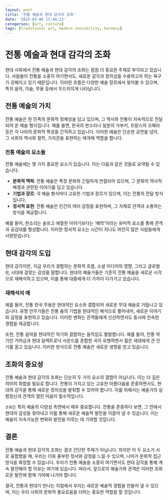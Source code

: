 ```yaml
---
layout: post
title: '전통 예술과 현대 감각의 조화'
date: '2025-03-06 11:48:13'
categories: [art, culture]
tags: [traditional art, modern sensibility, harmony]
---
```


# 전통 예술과 현대 감각의 조화

현대 사회에서 전통 예술과 현대 감각의 조화는 점점 더 중요한 주제로 부각되고 있습니다. 사람들이 전통을 소중히 여기면서도, 새로운 감각과 창의성을 수용하고자 하는 욕구가 강해지고 있기 때문입니다. 이러한 흐름은 다양한 예술 장르에서 찾아볼 수 있으며, 특히 음악, 미술, 무용 등에서 두드러지게 나타납니다.

## 전통 예술의 가치

전통 예술은 한 민족의 문화적 정체성을 담고 있으며, 그 역사와 전통이 지속적으로 전달되어 온 예술 형식입니다. 예를 들면, 한국의 판소리나 일본의 가부키, 프랑스의 오페라 등은 각 나라의 문화적 특성을 간직하고 있습니다. 이러한 예술은 단순한 공연을 넘어, 그 사회의 역사와 철학, 가치관을 표현하는 매개체 역할을 합니다.

### 전통 예술의 요소들

전통 예술에는 몇 가지 중요한 요소가 있습니다. 이는 다음과 같은 것들로 요약될 수 있습니다:
- **문화적 맥락**: 전통 예술은 특정 문화와 긴밀하게 연결되어 있으며, 그 문화의 역사적 배경과 관련된 이야기를 담고 있습니다.
- **기법과 장르**: 각 예술 형식마다 고유한 기법과 장르가 있으며, 이는 전통의 전달 방식입니다.
- **정서적 표현**: 전통 예술은 인간의 여러 감정을 표현하며, 그 자체로 관객과 소통하는 방식을 제공합니다.

예를 들어, 판소리는 슬프고 애절한 이야기보다는 '해학'이라는 유머적 요소를 통해 관객과 공감대를 형성합니다. 이러한 정서적 요소는 시간이 지나도 여전히 많은 사람들에게 사랑받습니다.

## 현대 감각의 도입

현대 감각이란, 지금 우리가 경험하는 문화적 흐름, 소셜 미디어의 영향, 그리고 글로벌化 시대에 걸맞는 감성을 말합니다. 현대의 예술가들은 기존의 전통 예술을 새로운 시각으로 재해석하고 있으며, 이를 통해 대중에게 더 가까이 다가가고 있습니다.

### 재해석의 예

예를 들어, 전통 한국 무용은 현대적인 요소와 결합되어 새로운 무대 예술로 거듭나고 있습니다. 유명 안무가들은 전통 춤의 기법을 현대적인 해석으로 풀어내어, 새로운 이야기와 감정을 표현하고 있습니다. 이러한 변화는 관객들에게 신선하면서도 동시에 친숙한 경험을 제공합니다.

또한, 전통 음악을 현대적인 악기와 결합하는 움직임도 활발합니다. 예를 들어, 전통 악기인 가야금과 현대 일렉트로닉 사운드를 혼합한 곡이 유행하면서 젊은 세대에게 큰 인기를 끌고 있습니다. 이러한 방식으로 전통 예술은 새로운 생명을 얻고 있습니다.

## 조화의 중요성

전통 예술과 현대 감각의 조화는 단순히 두 가지 요소의 결합이 아닙니다. 이는 더 깊은 의미의 화합을 필요로 합니다. 전통이 가지고 있는 고유한 아름다움을 존중하면서도, 현대의 감각을 통해 새로운 창의성을 발휘할 수 있어야 합니다. 이를 위해서는 예술가의 실험정신과 관객의 열린 마음이 필수적입니다.

`조화`는 특히 예술의 다양성 측면에서 매우 중요합니다. 전통을 존중하다 보면, 그 안에서 현대의 감성을 찾아내고 이를 통해 새로운 예술적 발전을 이끌어 낼 수 있습니다. 이는 예술이 지속가능한 변화와 발전을 이루는 데 기여할 것입니다.

## 결론

전통 예술과 현대 감각의 조화는 결코 간단한 주제가 아닙니다. 하지만 이 두 요소가 서로 융합했을 때, 우리는 더욱 풍부한 정서와 감정을 느낄 수 있으며, 나아가 문화적 접근 방식을 확장할 수 있습니다. 우리가 전통 예술을 소중히 여기면서도 현대 감각을 통해 계속 발전해야 할 이유는 여기에 있습니다. 따라서, 앞으로의 예술가와 관객은 이러한 조화로운 발전에 함께 기여해 나가야 합니다.

결국, 전통과 현대가 만나는 지점에서 우리는 새로운 예술적 경험을 만들어 낼 수 있으며, 이는 우리 사회의 문화적 풍요로움을 더하는 중요한 역할을 할 것입니다.